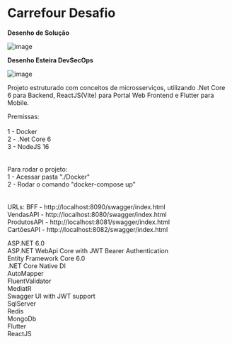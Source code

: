 # Carrefour Desafio
<b>Desenho de Solução </b>

![image](https://user-images.githubusercontent.com/13989921/217170216-7bbf3ff3-bf39-40c5-b465-1b505db05cc5.png)

<b>Desenho Esteira DevSecOps</b>

![image](https://user-images.githubusercontent.com/13989921/217170523-3e763f7d-e4ff-4f78-9283-6b64198cc414.png)



Projeto estruturado com conceitos de microsserviços, utilizando .Net Core 6 para Backend, ReactJS(Vite) para Portal Web Frontend e Flutter para Mobile.



Premissas:</br></br>
1 - Docker</br>
2 - .Net Core 6</br>
3 - NodeJS 16</br>
</br></br>
Para rodar o projeto:
</br>
1 - Acessar pasta "./Docker"</br>
2 - Rodar o comando "docker-compose up"</br>
</br></br>
URLs:
BFF - http://localhost:8090/swagger/index.html</br>
VendasAPI - http://localhost:8080/swagger/index.html</br>
ProdutosAPI - http://localhost:8081/swagger/index.html</br>
CartõesAPI - http://localhost:8082/swagger/index.html</br>

ASP.NET 6.0</br>
ASP.NET WebApi Core with JWT Bearer Authentication</br>
Entity Framework Core 6.0</br>
.NET Core Native DI</br>
AutoMapper</br>
FluentValidator</br>
MediatR</br>
Swagger UI with JWT support</br>
SqlServer</br>
Redis</br>
MongoDb</br>
Flutter</br>
ReactJS</br>

